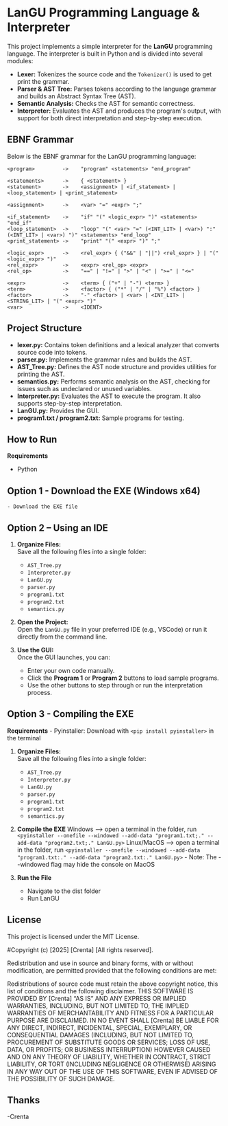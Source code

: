 # LanGU Programming Language & Interpreter

This project implements a simple interpreter for the **LanGU** programming language. The interpreter is built in Python and is divided into several modules:

- **Lexer:** Tokenizes the source code and the `Tokenizer()` is used to get print the grammar.
- **Parser & AST Tree:** Parses tokens according to the language grammar and builds an Abstract Syntax Tree (AST).
- **Semantic Analysis:** Checks the AST for semantic correctness.
- **Interpreter:** Evaluates the AST and produces the program's output, with support for both direct interpretation and step-by-step execution.


## EBNF Grammar

Below is the EBNF grammar for the LanGU programming language:
```bnf
<program>         ->    "program" <statements> "end_program"

<statements>      ->    { <statement> }
<statement>       ->    <assignment> | <if_statement> | <loop_statement> | <print_statement>

<assignment>      ->    <var> "=" <expr> ";"

<if_statement>    ->    "if" "(" <logic_expr> ")" <statements> "end_if"
<loop_statement>  ->    "loop" "(" <var> "=" (<INT_LIT> | <var>) ":" (<INT_LIT> | <var>) ")" <statements> "end_loop"
<print_statement> ->    "print" "(" <expr> ")" ";"

<logic_expr>      ->    <rel_expr> { ("&&" | "||") <rel_expr> } | "(" <logic_expr> ")"
<rel_expr>        ->    <expr> <rel_op> <expr>
<rel_op>          ->    "==" | "!=" | ">" | "<" | ">=" | "<="

<expr>            ->    <term> { ("+" | "-") <term> }
<term>            ->    <factor> { ("*" | "/" | "%") <factor> }
<factor>          ->    "-" <factor> | <var> | <INT_LIT> | <STRING_LIT> | "(" <expr> ")"
<var>             ->    <IDENT>
```



## Project Structure

- **lexer.py:** Contains token definitions and a lexical analyzer that converts source code into tokens.
- **parser.py:** Implements the grammar rules and builds the AST.
- **AST_Tree.py:** Defines the AST node structure and provides utilities for printing the AST.
- **semantics.py:** Performs semantic analysis on the AST, checking for issues such as undeclared or unused variables.
- **Interpreter.py:** Evaluates the AST to execute the program. It also supports step-by-step interpretation.
- **LanGU.py:** Provides the GUI.
- **program1.txt / program2.txt:** Sample programs for testing.


## How to Run

**Requirements**
- Python

## Option 1 - Download the EXE (Windows x64)
    - Download the EXE file

## Option 2 – Using an IDE
1. **Organize Files:**  
   Save all the following files into a single folder:
   - `AST_Tree.py`
   - `Interpreter.py`
   - `LanGU.py`
   - `parser.py`
   - `program1.txt`
   - `program2.txt`
   - `semantics.py`

2. **Open the Project:**  
   Open the `LanGU.py` file in your preferred IDE (e.g., VSCode) or run it directly from the command line.

3. **Use the GUI:**  
   Once the GUI launches, you can:
   - Enter your own code manually.
   - Click the **Program 1** or **Program 2** buttons to load sample programs.
   - Use the other buttons to step through or run the interpretation process.


## Option 3 - Compiling the EXE
**Requirements**
    - Pyinstaller: Download with `<pip install pyinstaller>` in the terminal

1. **Organize Files:**  
   Save all the following files into a single folder:
   - `AST_Tree.py`
   - `Interpreter.py`
   - `LanGU.py`
   - `parser.py`
   - `program1.txt`
   - `program2.txt`
   - `semantics.py`

2. **Compile the EXE**
    Windows     --> open a terminal in the folder, run `<pyinstaller --onefile --windowed --add-data "program1.txt;." --add-data "program2.txt;." LanGU.py>`
    Linux/MacOS --> open a terminal in the folder, run `<pyinstaller --onefile --windowed --add-data "program1.txt:." --add-data "program2.txt:." LanGU.py>`
        - Note: The --windowed flag may hide the console on MacOS

3. **Run the File**
    - Navigate to the dist folder
    - Run LanGU

## License

This project is licensed under the MIT License.


#Copyright (c) [2025]
[Crenta] [All rights reserved].

Redistribution and use in source and binary forms, with or without modification, are permitted provided that the following conditions are met:

Redistributions of source code must retain the above copyright notice, this list of conditions and the following disclaimer.
THIS SOFTWARE IS PROVIDED BY [Crenta] “AS IS” AND ANY EXPRESS OR IMPLIED WARRANTIES, INCLUDING, BUT NOT LIMITED TO, THE IMPLIED WARRANTIES OF MERCHANTABILITY AND FITNESS FOR A PARTICULAR PURPOSE ARE DISCLAIMED. IN NO EVENT SHALL [Crenta] BE LIABLE FOR ANY DIRECT, INDIRECT, INCIDENTAL, SPECIAL, EXEMPLARY, OR CONSEQUENTIAL DAMAGES (INCLUDING, BUT NOT LIMITED TO, PROCUREMENT OF SUBSTITUTE GOODS OR SERVICES; LOSS OF USE, DATA, OR PROFITS; OR BUSINESS INTERRUPTION) HOWEVER CAUSED AND ON ANY THEORY OF LIABILITY, WHETHER IN CONTRACT, STRICT LIABILITY, OR TORT (INCLUDING NEGLIGENCE OR OTHERWISE) ARISING IN ANY WAY OUT OF THE USE OF THIS SOFTWARE, EVEN IF ADVISED OF THE POSSIBILITY OF SUCH DAMAGE.


## Thanks

-Crenta
